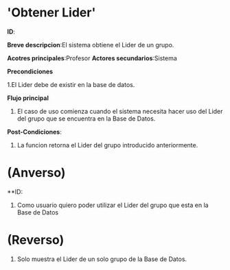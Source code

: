 # 'Obtener Lider'

**ID**:

**Breve descripcion**:El sistema obtiene el Lider de un grupo.

**Acotres principales**:Profesor
**Actores secundarios**:Sistema

**Precondiciones**

1.El Lider debe de existir en la base de datos.

**Flujo principal**

1. El caso de uso comienza cuando el sistema necesita hacer uso del Lider del grupo que se encuentra en la Base de Datos.

**Post-Condiciones**:

1. La funcion retorna el Lider del grupo introducido anteriormente.

# (Anverso)

**ID:

1. Como usuario quiero poder utilizar el Lider del grupo que esta en la Base de Datos
 
# (Reverso)

1. Solo muestra el Lider de un solo grupo de la Base de Datos.


